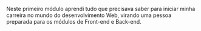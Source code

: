 Neste primeiro módulo aprendi tudo que precisava saber para iniciar minha carreira no mundo do desenvolvimento Web, virando uma pessoa preparada para os módulos de Front-end e Back-end. 
